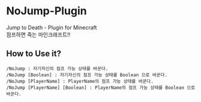 # NoJump-Plugin
Jump to Death - Plugin for Minecraft <br>
점프하면 죽는 마인크래프트!!

## How to Use it?
```
/NoJump : 자기자신의 점프 가능 상태를 바꾼다.
/NoJump [Boolean] : 자기자신의 점프 가능 상태를 Boolean 으로 바꾼다.
/NoJump [PlayerName] : PlayerName의 점프 가능 상태를 바꾼다.
/NoJump [PlayerName] [Boolean] : PlayerName의 점프 가능 상태를 Boolean 으로 바꾼다.
```
